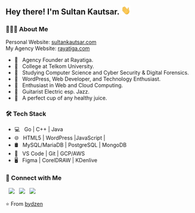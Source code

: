 <h2> Hey there! I'm Sultan Kautsar. <img src="https://github.com/bydzen/bydzen/blob/main/assets/hi.gif" width="25"></h2>
<!--<img align="right" alt="GIF" src="https://raw.githubusercontent.com/bydzen/bydzen/main/assets/main.gif" width="500"/>-->

<h3>👨🏻‍💻 About Me</h3>

Personal Website: [sultankautsar.com](https://sultankautsar.com/)
<br>
My Agency Website: [rayatiga.com](https://rayatiga.com/)

- 🔭 &nbsp; Agency Founder at Rayatiga.
- 🏫 &nbsp; College at Telkom University.
- 🤯 &nbsp; Studying Computer Science and Cyber Security & Digital Forensics.
- 💼 &nbsp; WordPress, Web Developer, and Technology Enthusiast.
- 🌱 &nbsp; Enthusiast in Web and Cloud Computing.
- 🎸 &nbsp; Guitarist Electric esp. Jazz.
- 🥤 &nbsp; A perfect cup of any healthy juice. 

<h3>🛠 Tech Stack</h3>

- 💻 &nbsp; Go | C++ | Java 
- 🌐 &nbsp; HTML5 | WordPress |JavaScript |
- 🛢 &nbsp; MySQL/MariaDB | PostgreSQL | MongoDB
- 🔧 &nbsp; VS Code | Git | GCP/AWS
- 🖥 &nbsp; Figma | CorelDRAW | KDenlive

<!-- <br>

<img align="center" src="https://github-readme-stats.vercel.app/api?username=bydzen&include_all_commits=true&count_private=true&show_icons=true&line_height=20&title_color=7A7ADB&icon_color=2234AE&text_color=D3D3D3&bg_color=0,000000,130F40" alt="Bydzen's Github Stats">

</br>

[![Top Langs](https://github-readme-stats.vercel.app/api/top-langs/?username=bydzen&layout=compact&text_color=daf7dc&bg_color=151515)](https://github.com/bydzen?tab=repositories) -->


<h3> 🔗 Connect with Me </h3>

<p align="left">  
&nbsp; <a href="https://www.instagram.com/bydzen/" target="_blank" rel="noopener noreferrer"><img src="https://img.icons8.com/plasticine/100/000000/instagram-new.png" width="50" /></a>  
&nbsp; <a href="https://www.linkedin.com/in/sultankautsar/" target="_blank" rel="noopener noreferrer"><img src="https://img.icons8.com/plasticine/100/000000/linkedin.png" width="50" /></a>
&nbsp; <a href="mailto:contact@sultankautsar.com" target="_blank" rel="noopener noreferrer"><img src="https://img.icons8.com/plasticine/100/000000/gmail.png"  width="50" /></a>
</p>

⭐️ From [bydzen](https://github.com/bydzen)

